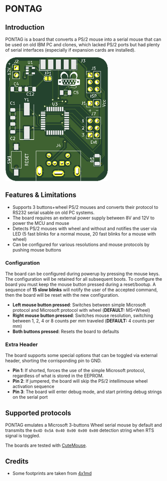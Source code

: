 # PONTAG
## Introduction
PONTAG is a board that converts a PS/2 mouse into a serial mouse that can be used on old IBM PC and clones, which lacked PS/2 ports but had plenty of serial interfaces (especially if expansion cards are installed).

![Rev. 1 PCB](pics/pcb_smd_v1.png)

## Features & Limitations
* Supports 3 buttons+wheel PS/2 mouses and converts their protocol to RS232 serial usable on old PC systems.
* The board requires an external power supply between 8V and 12V to power the MCU and mouse
* Detects PS/2 mouses with wheel and without and notifies the user via LED (5 fast blinks for a normal mouse, 20 fast blinks for a mouse with wheel)
* Can be configured for various resolutions and mouse protocols by pushing mouse buttons

### Configuration
The board can be configured during powerup by pressing the mouse keys. The configuration will be retained for all subsequent boots.
To configure the board you must keep the mouse button pressed during a reset/bootup. A sequence of **15 slow blinks** will notify the user of the accepted command, then the board will be reset with the new configuration.

* **Left mouse button pressed**: Switches between simple Microsoft protocol and Microsoft protocol with wheel (**DEFAULT:** MS+Wheel)
* **Right mouse button pressed**: Switches mouse resolution, switching between 1, 2, 4 or 8 counts per mm traveled (**DEFAULT:** 4 counts per mm)
* **Both buttons pressed**: Resets the board to defaults

### Extra Header
The board supports some special options that can be toggled via external header, shorting the corrisponding pin to GND.

* **Pin 1**: If shorted, forces the use of the simple Microsoft protocol, regardless of what is stored in the EEPROM.
* **Pin 2**: If jumpered, the board will skip the PS/2 intellimouse wheel activation sequence
* **Pin 3**: The board will enter debug mode, and start printing debug strings on the serial port

## Supported protocols
PONTAG emulates a Microsoft 3-buttons Wheel serial mouse by default and transmits the `0x4D 0x5A 0x40 0x00 0x00 0x00` detection string when RTS signal is toggled.

The boards are tested with [CuteMouse](http://cutemouse.sourceforge.net/).

## Credits

- Some footprints are taken from [4x1md](https://github.com/4x1md/kicad_libraries)
